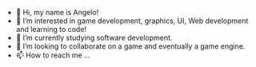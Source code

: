 - 👋 Hi, my name is Angelo!
- 👀 I’m interested in game development, graphics, UI, Web development and learning to code!
- 🌱 I’m currently studying software development.
- 💞️ I’m looking to collaborate on a game and eventually a game engine.
- 📫 How to reach me ...

<!---
AngeloNicolson/AngeloNicolson is a ✨ special ✨ repository because its `README.md` (this file) appears on your GitHub profile.
You can click the Preview link to take a look at your changes.
--->
